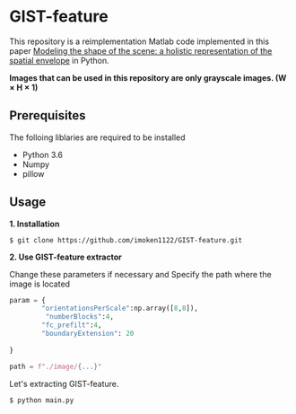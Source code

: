 # GIST-feature
This repository is a reimplementation Matlab code implemented in this paper [Modeling the shape of the scene: a holistic representation of the spatial envelope](http://people.csail.mit.edu/torralba/code/spatialenvelope/) in Python.

__Images that can be used in this repository are only grayscale images. (W × H × 1)__

## Prerequisites
The folloing liblaries are required to be installed 
- Python 3.6
- Numpy
- pillow

## Usage

__1. Installation__
```
$ git clone https://github.com/imoken1122/GIST-feature.git
```

__2. Use GIST-feature extractor__

Change these parameters if necessary and Specify the path where the image is located
```python
param = {
        "orientationsPerScale":np.array([8,8]),
         "numberBlocks":4,
        "fc_prefilt":4,
        "boundaryExtension": 20
        
}
```
```python
path = f"./image/{...}"
```

Let's extracting GIST-feature.

```
$ python main.py
```

